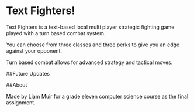 # Text Fighters!

Text Fighters is a text-based local multi player strategic fighting game played with a turn based combat system.

You can choose from three classes and three perks to give you an edge against your opponent. 

Turn based combat allows for advanced strategy and tactical moves.


##Future Updates



##About

Made by Liam Muir for a grade eleven computer science course as the final assignment.